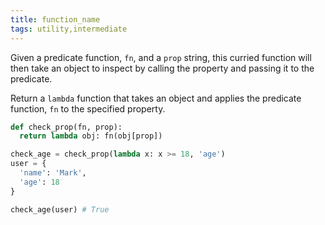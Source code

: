 ```yaml
---
title: function_name
tags: utility,intermediate
---
```


Given a predicate function, `fn`, and a `prop` string, this curried function will then take an object to inspect by calling the property and passing it to the predicate.

Return a `lambda` function that takes an object and applies the predicate function, `fn` to the specified property.

```py
def check_prop(fn, prop):
  return lambda obj: fn(obj[prop])
```

```py
check_age = check_prop(lambda x: x >= 18, 'age')
user = {
  'name': 'Mark',
  'age': 18
}

check_age(user) # True
```
